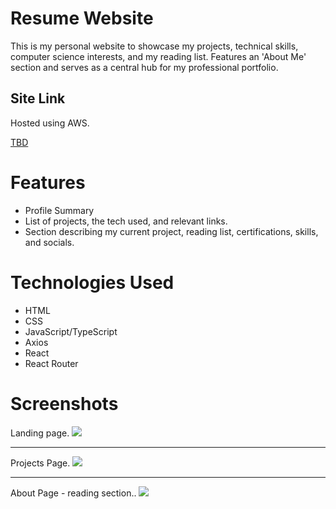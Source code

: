 # Resume Website

This is my personal website to showcase my projects, technical skills, computer science interests, and my reading list. Features an 'About Me' section and serves as a central hub for my professional portfolio.

## Site Link

Hosted using AWS.

[TBD](www.google.com)

# Features

-   Profile Summary
-   List of projects, the tech used, and relevant links.
-   Section describing my current project, reading list, certifications, skills, and socials.

# Technologies Used

-   HTML
-   CSS
-   JavaScript/TypeScript
-   Axios
-   React
-   React Router

# Screenshots

Landing page.
<img src="https://i.imgur.com/6MZdBln.png">

<hr>
Projects Page.
<img src="https://i.imgur.com/3tGkF09.png">
<hr>
About Page - reading section..
<img src="https://i.imgur.com/adS1Lmg.png">
